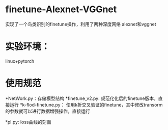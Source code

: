 # finetune-Alexnet-VGGnet
实现了一个鸟类识别的finetune操作，利用了两种深度网络 alexnet和vggnet
# 实验环境：
linux+pytorch

# 使用规范
*NetWork.py：存储模型结构
*finetune_v2.py:  规范化化后的finetune版本，直接运行
*k-flod-finetune.py： 使用k折交叉验证的finetune，其中修改transorm的参数就可以进行数据增强操作，直接运行

*pl.py:   loss曲线的刻画

